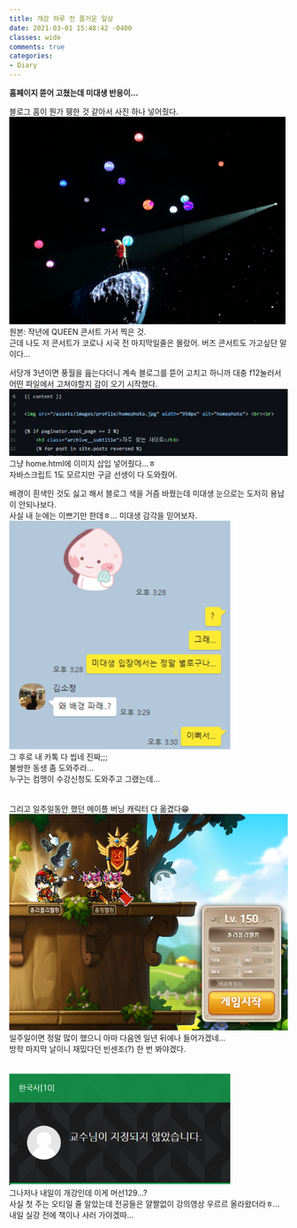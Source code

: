 ```yaml
---
title: 개강 하루 전 즐거운 일상
date: 2021-03-01 15:48:42 -0400
classes: wide
comments: true
categories:
- Diary
---
```

**홈페이지 뜯어 고쳤는데 미대생 반응이...**   

블로그 홈이 뭔가 휑한 것 같아서 사진 하나 넣어줬다.   
<img src="/assets/images/photo/post8/post8_photo1.jpg" width="500px" alt="photo1">   
원본: 작년에 QUEEN 콘서트 가서 찍은 것.   
근데 나도 저 콘서트가 코로나 시국 전 마지막일줄은 몰랐어. 버즈 콘서트도 가고싶단 말이다...   

서당개 3년이면 풍월을 읊는다더니 계속 블로그를 뜯어 고치고 하니까 대충 f12눌러서 어떤 파일에서 고쳐야할지 감이 오기 시작했다.    
<img src="/assets/images/photo/post8/post8_photo2.png" width="800px" alt="photo1">    
그냥 home.html에 이미지 삽입 넣어줬다...ㅎ    
자바스크립트 1도 모르지만 구글 선생이 다 도와줬어.   

배경이 흰색인 것도 싫고 해서 블로그 색을 거즘 바꿨는데 미대생 눈으로는 도저히 용납이 안되나보다.   
사실 내 눈에는 이쁘기만 한데ㅎ... 미대생 감각을 믿어보자.   
<img src="/assets/images/photo/post8/post8_photo3.png" width="400px" alt="photo1">    
그 후로 내 카톡 다 씹네 진짜;;;    
불쌍한 동생 좀 도와주라...   
누구는 컴맹이 수강신청도 도와주고 그랬는데...   
<br><br>
그리고 일주일동안 했던 메이플 버닝 캐릭터 다 옮겼다😁   
<img src="/assets/images/photo/post8/post8_photo4.png" width="600px" alt="photo1">    
일주일이면 정말 많이 했으니 아마 다음엔 일년 뒤에나 들어가겠네...   
방학 마지막 날이니 재밌다던 빈센조(?) 한 번 봐야겠다.   
<br><br>
<img src="/assets/images/photo/post8/post8_photo5.png" width="400px" alt="photo1">    
그나저나 내일이 개강인데 이게 머선129...?   
사실 첫 주는 오티일 줄 알았는데 전공들은 얄짤없이 강의영상 우르르 올라왔더라ㅎ...      
내일 실강 전에 책이나 사러 가야겠따...
